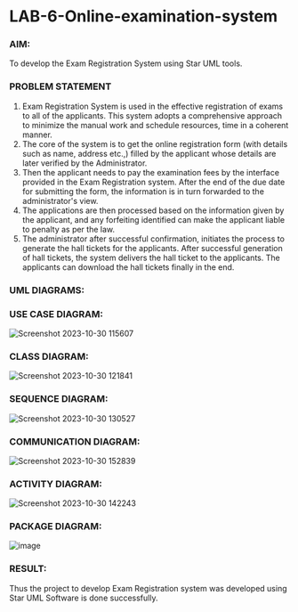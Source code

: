 # LAB-6-Online-examination-system
### AIM:
To develop the Exam Registration System using Star UML tools.
### PROBLEM STATEMENT
1. Exam Registration System is used in the effective registration of exams to all of the
applicants. This system adopts a comprehensive approach to minimize the manual work and
schedule resources, time in a coherent manner.
2. The core of the system is to get the online registration form (with details such as name,
address etc.,) filled by the applicant whose details are later verified by the Administrator.
3. Then the applicant needs to pay the examination fees by the interface provided in the
Exam Registration system. After the end of the due date for submitting the form, the
information is in turn forwarded to the administrator's view.
4. The applications are then processed based on the information given by the applicant,
and any forfeiting identified can make the applicant liable to penalty as per the law.
5. The administrator after successful confirmation, initiates the process to generate the
hall tickets for the applicants. After successful generation of hall tickets, the system delivers
the hall ticket to the applicants. The applicants can download the hall tickets finally in the end.
### UML DIAGRAMS:
### USE CASE DIAGRAM:
![Screenshot 2023-10-30 115607](https://github.com/balar2004/LAB-6-Online-examination-system/assets/118791778/2e891736-4c66-4ab8-80a4-55521bc2e7f5)
### CLASS DIAGRAM:
![Screenshot 2023-10-30 121841](https://github.com/balar2004/LAB-6-Online-examination-system/assets/118791778/0e275dec-ea33-41f8-b408-d6434c7bea9e)
### SEQUENCE DIAGRAM:
![Screenshot 2023-10-30 130527](https://github.com/balar2004/LAB-6-Online-examination-system/assets/118791778/85f72a1f-236b-4820-8a8f-42eba8dd4a82)
### COMMUNICATION DIAGRAM:
![Screenshot 2023-10-30 152839](https://github.com/balar2004/LAB-6-Online-examination-system/assets/118791778/bcac1a88-5374-4dca-95f1-6dc8f4bb6e0d)
### ACTIVITY DIAGRAM:
![Screenshot 2023-10-30 142243](https://github.com/balar2004/LAB-6-Online-examination-system/assets/118791778/0c605134-9fcd-451d-a59e-caa764366e5e)
### PACKAGE DIAGRAM:
![image](https://github.com/poojaanbu0/LAB-6-Online-examination-system/assets/119390329/48ea0a0d-ee0b-4455-86b5-59bfa033e775)


### RESULT:
Thus the project to develop Exam Registration system was developed using Star UML
Software is done successfully.
